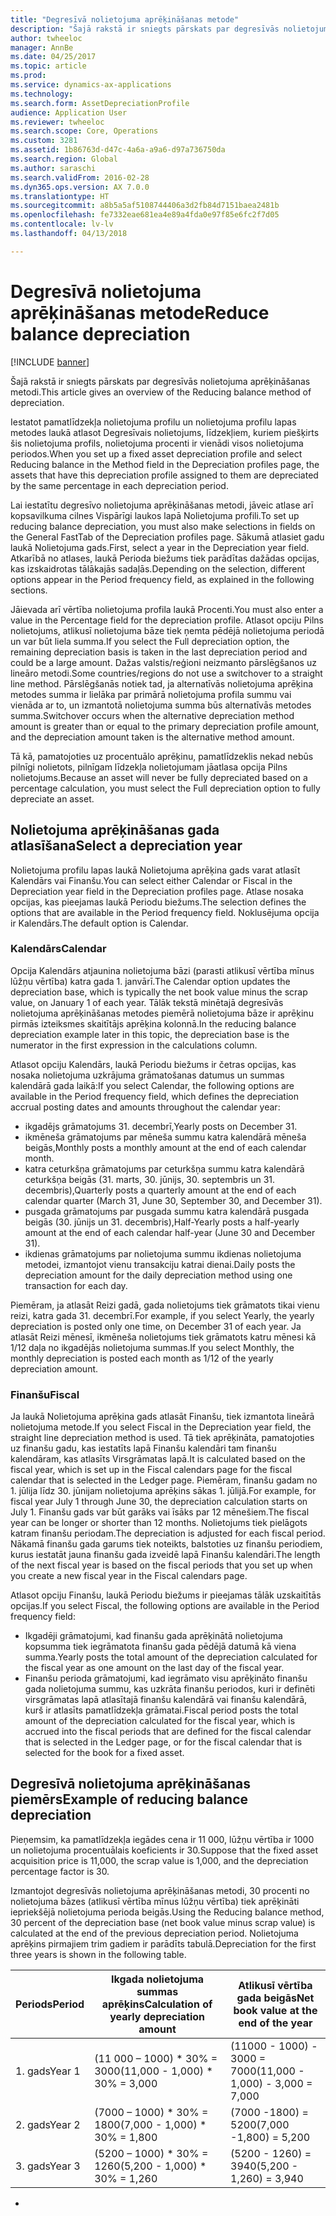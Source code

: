 ```yaml
---
title: "Degresīvā nolietojuma aprēķināšanas metode"
description: "Šajā rakstā ir sniegts pārskats par degresīvās nolietojuma aprēķināšanas metodi."
author: twheeloc
manager: AnnBe
ms.date: 04/25/2017
ms.topic: article
ms.prod: 
ms.service: dynamics-ax-applications
ms.technology: 
ms.search.form: AssetDepreciationProfile
audience: Application User
ms.reviewer: twheeloc
ms.search.scope: Core, Operations
ms.custom: 3281
ms.assetid: 1b86763d-d47c-4a6a-a9a6-d97a736750da
ms.search.region: Global
ms.author: saraschi
ms.search.validFrom: 2016-02-28
ms.dyn365.ops.version: AX 7.0.0
ms.translationtype: HT
ms.sourcegitcommit: a8b5a5af5108744406a3d2fb84d7151baea2481b
ms.openlocfilehash: fe7332eae681ea4e89a4fda0e97f85e6fc2f7d05
ms.contentlocale: lv-lv
ms.lasthandoff: 04/13/2018

---
```


# <a name="reduce-balance-depreciation"></a><span data-ttu-id="b0a9f-103">Degresīvā nolietojuma aprēķināšanas metode</span><span class="sxs-lookup"><span data-stu-id="b0a9f-103">Reduce balance depreciation</span></span>

[!INCLUDE [banner](../includes/banner.md)]

<span data-ttu-id="b0a9f-104">Šajā rakstā ir sniegts pārskats par degresīvās nolietojuma aprēķināšanas metodi.</span><span class="sxs-lookup"><span data-stu-id="b0a9f-104">This article gives an overview of the Reducing balance method of depreciation.</span></span>

<span data-ttu-id="b0a9f-105">Iestatot pamatlīdzekļa nolietojuma profilu un nolietojuma profilu lapas metodes laukā atlasot Degresīvais nolietojums, līdzekļiem, kuriem piešķirts šis nolietojuma profils, nolietojuma procenti ir vienādi visos nolietojuma periodos.</span><span class="sxs-lookup"><span data-stu-id="b0a9f-105">When you set up a fixed asset depreciation profile and select Reducing balance in the Method field in the Depreciation profiles page, the assets that have this depreciation profile assigned to them are depreciated by the same percentage in each depreciation period.</span></span>

<span data-ttu-id="b0a9f-106">Lai iestatītu degresīvo nolietojuma aprēķināšanas metodi, jāveic atlase arī kopsavilkuma cilnes Vispārīgi laukos lapā Nolietojuma profili.</span><span class="sxs-lookup"><span data-stu-id="b0a9f-106">To set up reducing balance depreciation, you must also make selections in fields on the General FastTab of the Depreciation profiles page.</span></span> <span data-ttu-id="b0a9f-107">Sākumā atlasiet gadu laukā Nolietojuma gads.</span><span class="sxs-lookup"><span data-stu-id="b0a9f-107">First, select a year in the Depreciation year field.</span></span> <span data-ttu-id="b0a9f-108">Atkarībā no atlases, laukā Perioda biežums tiek parādītas dažādas opcijas, kas izskaidrotas tālākajās sadaļās.</span><span class="sxs-lookup"><span data-stu-id="b0a9f-108">Depending on the selection, different options appear in the Period frequency field, as explained in the following sections.</span></span> 

<span data-ttu-id="b0a9f-109">Jāievada arī vērtība nolietojuma profila laukā Procenti.</span><span class="sxs-lookup"><span data-stu-id="b0a9f-109">You must also enter a value in the Percentage field for the depreciation profile.</span></span> <span data-ttu-id="b0a9f-110">Atlasot opciju Pilns nolietojums, atlikusī nolietojuma bāze tiek ņemta pēdējā nolietojuma periodā un var būt liela summa.</span><span class="sxs-lookup"><span data-stu-id="b0a9f-110">If you select the Full depreciation option, the remaining depreciation basis is taken in the last depreciation period and could be a large amount.</span></span> <span data-ttu-id="b0a9f-111">Dažas valstis/reģioni neizmanto pārslēgšanos uz lineāro metodi.</span><span class="sxs-lookup"><span data-stu-id="b0a9f-111">Some countries/regions do not use a switchover to a straight line method.</span></span> <span data-ttu-id="b0a9f-112">Pārslēgšanās notiek tad, ja alternatīvās nolietojuma aprēķina metodes summa ir lielāka par primārā nolietojuma profila summu vai vienāda ar to, un izmantotā nolietojuma summa būs alternatīvās metodes summa.</span><span class="sxs-lookup"><span data-stu-id="b0a9f-112">Switchover occurs when the alternative depreciation method amount is greater than or equal to the primary depreciation profile amount, and the depreciation amount taken is the alternative method amount.</span></span> 

<span data-ttu-id="b0a9f-113">Tā kā, pamatojoties uz procentuālo aprēķinu, pamatlīdzeklis nekad nebūs pilnīgi nolietots, pilnīgam līdzekļa nolietojumam jāatlasa opcija Pilns nolietojums.</span><span class="sxs-lookup"><span data-stu-id="b0a9f-113">Because an asset will never be fully depreciated based on a percentage calculation, you must select the Full depreciation option to fully depreciate an asset.</span></span>

## <a name="select-a-depreciation-year"></a><span data-ttu-id="b0a9f-114">Nolietojuma aprēķināšanas gada atlasīšana</span><span class="sxs-lookup"><span data-stu-id="b0a9f-114">Select a depreciation year</span></span>
<span data-ttu-id="b0a9f-115">Nolietojuma profilu lapas laukā Nolietojuma aprēķina gads varat atlasīt Kalendārs vai Finanšu.</span><span class="sxs-lookup"><span data-stu-id="b0a9f-115">You can select either Calendar or Fiscal in the Depreciation year field in the Depreciation profiles page.</span></span> <span data-ttu-id="b0a9f-116">Atlase nosaka opcijas, kas pieejamas laukā Periodu biežums.</span><span class="sxs-lookup"><span data-stu-id="b0a9f-116">The selection defines the options that are available in the Period frequency field.</span></span> <span data-ttu-id="b0a9f-117">Noklusējuma opcija ir Kalendārs.</span><span class="sxs-lookup"><span data-stu-id="b0a9f-117">The default option is Calendar.</span></span>

### <a name="calendar"></a><span data-ttu-id="b0a9f-118">Kalendārs</span><span class="sxs-lookup"><span data-stu-id="b0a9f-118">Calendar</span></span>

<span data-ttu-id="b0a9f-119">Opcija Kalendārs atjaunina nolietojuma bāzi (parasti atlikusī vērtība mīnus lūžņu vērtība) katra gada 1. janvārī.</span><span class="sxs-lookup"><span data-stu-id="b0a9f-119">The Calendar option updates the depreciation base, which is typically the net book value minus the scrap value, on January 1 of each year.</span></span> <span data-ttu-id="b0a9f-120">Tālāk tekstā minētajā degresīvās nolietojuma aprēķināšanas metodes piemērā nolietojuma bāze ir aprēķinu pirmās izteiksmes skaitītājs aprēķina kolonnā.</span><span class="sxs-lookup"><span data-stu-id="b0a9f-120">In the reducing balance depreciation example later in this topic, the depreciation base is the numerator in the first expression in the calculations column.</span></span> 

<span data-ttu-id="b0a9f-121">Atlasot opciju Kalendārs, laukā Periodu biežums ir četras opcijas, kas nosaka nolietojuma uzkrājuma grāmatošanas datumus un summas kalendārā gada laikā:</span><span class="sxs-lookup"><span data-stu-id="b0a9f-121">If you select Calendar, the following options are available in the Period frequency field, which defines the depreciation accrual posting dates and amounts throughout the calendar year:</span></span>

-   <span data-ttu-id="b0a9f-122">ikgadējs grāmatojums 31. decembrī,</span><span class="sxs-lookup"><span data-stu-id="b0a9f-122">Yearly posts on December 31.</span></span>
-   <span data-ttu-id="b0a9f-123">ikmēneša grāmatojums par mēneša summu katra kalendārā mēneša beigās,</span><span class="sxs-lookup"><span data-stu-id="b0a9f-123">Monthly posts a monthly amount at the end of each calendar month.</span></span>
-   <span data-ttu-id="b0a9f-124">katra ceturkšņa grāmatojums par ceturkšņa summu katra kalendārā ceturkšņa beigās (31. marts, 30. jūnijs, 30. septembris un 31. decembris),</span><span class="sxs-lookup"><span data-stu-id="b0a9f-124">Quarterly posts a quarterly amount at the end of each calendar quarter (March 31, June 30, September 30, and December 31).</span></span>
-   <span data-ttu-id="b0a9f-125">pusgada grāmatojums par pusgada summu katra kalendārā pusgada beigās (30. jūnijs un 31. decembris),</span><span class="sxs-lookup"><span data-stu-id="b0a9f-125">Half-Yearly posts a half-yearly amount at the end of each calendar half-year (June 30 and December 31).</span></span>
-   <span data-ttu-id="b0a9f-126">ikdienas grāmatojums par nolietojuma summu ikdienas nolietojuma metodei, izmantojot vienu transakciju katrai dienai.</span><span class="sxs-lookup"><span data-stu-id="b0a9f-126">Daily posts the depreciation amount for the daily depreciation method using one transaction for each day.</span></span>

<span data-ttu-id="b0a9f-127">Piemēram, ja atlasāt Reizi gadā, gada nolietojums tiek grāmatots tikai vienu reizi, katra gada 31. decembrī.</span><span class="sxs-lookup"><span data-stu-id="b0a9f-127">For example, if you select Yearly, the yearly depreciation is posted only one time, on December 31 of each year.</span></span> <span data-ttu-id="b0a9f-128">Ja atlasāt Reizi mēnesī, ikmēneša nolietojums tiek grāmatots katru mēnesi kā 1/12 daļa no ikgadējās nolietojuma summas.</span><span class="sxs-lookup"><span data-stu-id="b0a9f-128">If you select Monthly, the monthly depreciation is posted each month as 1/12 of the yearly depreciation amount.</span></span>

### <a name="fiscal"></a><span data-ttu-id="b0a9f-129">Finanšu</span><span class="sxs-lookup"><span data-stu-id="b0a9f-129">Fiscal</span></span>

<span data-ttu-id="b0a9f-130">Ja laukā Nolietojuma aprēķina gads atlasāt Finanšu, tiek izmantota lineārā nolietojuma metode.</span><span class="sxs-lookup"><span data-stu-id="b0a9f-130">If you select Fiscal in the Depreciation year field, the straight line depreciation method is used.</span></span> <span data-ttu-id="b0a9f-131">Tā tiek aprēķināta, pamatojoties uz finanšu gadu, kas iestatīts lapā Finanšu kalendāri tam finanšu kalendāram, kas atlasīts Virsgrāmatas lapā.</span><span class="sxs-lookup"><span data-stu-id="b0a9f-131">It is calculated based on the fiscal year, which is set up in the Fiscal calendars page for the fiscal calendar that is selected in the Ledger page.</span></span> <span data-ttu-id="b0a9f-132">Piemēram, finanšu gadam no 1. jūlija līdz 30. jūnijam nolietojuma aprēķins sākas 1. jūlijā.</span><span class="sxs-lookup"><span data-stu-id="b0a9f-132">For example, for fiscal year July 1 through June 30, the depreciation calculation starts on July 1.</span></span> <span data-ttu-id="b0a9f-133">Finanšu gads var būt garāks vai īsāks par 12 mēnešiem.</span><span class="sxs-lookup"><span data-stu-id="b0a9f-133">The fiscal year can be longer or shorter than 12 months.</span></span> <span data-ttu-id="b0a9f-134">Nolietojums tiek pielāgots katram finanšu periodam.</span><span class="sxs-lookup"><span data-stu-id="b0a9f-134">The depreciation is adjusted for each fiscal period.</span></span> <span data-ttu-id="b0a9f-135">Nākamā finanšu gada garums tiek noteikts, balstoties uz finanšu periodiem, kurus iestatāt jauna finanšu gada izveidē lapā Finanšu kalendāri.</span><span class="sxs-lookup"><span data-stu-id="b0a9f-135">The length of the next fiscal year is based on the fiscal periods that you set up when you create a new fiscal year in the Fiscal calendars page.</span></span>


<span data-ttu-id="b0a9f-136">Atlasot opciju Finanšu, laukā Periodu biežums ir pieejamas tālāk uzskaitītās opcijas.</span><span class="sxs-lookup"><span data-stu-id="b0a9f-136">If you select Fiscal, the following options are available in the Period frequency field:</span></span>

-   <span data-ttu-id="b0a9f-137">Ikgadēji grāmatojumi, kad finanšu gada aprēķinātā nolietojuma kopsumma tiek iegrāmatota finanšu gada pēdējā datumā kā viena summa.</span><span class="sxs-lookup"><span data-stu-id="b0a9f-137">Yearly posts the total amount of the depreciation calculated for the fiscal year as one amount on the last day of the fiscal year.</span></span>
-   <span data-ttu-id="b0a9f-138">Finanšu perioda grāmatojumi, kad iegrāmato visu aprēķināto finanšu gada nolietojuma summu, kas uzkrāta finanšu periodos, kuri ir definēti virsgrāmatas lapā atlasītajā finanšu kalendārā vai finanšu kalendārā, kurš ir atlasīts pamatlīdzekļa grāmatai.</span><span class="sxs-lookup"><span data-stu-id="b0a9f-138">Fiscal period posts the total amount of the depreciation calculated for the fiscal year, which is accrued into the fiscal periods that are defined for the fiscal calendar that is selected in the Ledger page, or for the fiscal calendar that is selected for the book for a fixed asset.</span></span>

## <a name="example-of-reducing-balance-depreciation"></a><span data-ttu-id="b0a9f-139">Degresīvā nolietojuma aprēķināšanas piemērs</span><span class="sxs-lookup"><span data-stu-id="b0a9f-139">Example of reducing balance depreciation</span></span>

<span data-ttu-id="b0a9f-140">Pieņemsim, ka pamatlīdzekļa iegādes cena ir 11 000, lūžņu vērtība ir 1000 un nolietojuma procentuālais koeficients ir 30.</span><span class="sxs-lookup"><span data-stu-id="b0a9f-140">Suppose that the fixed asset acquisition price is 11,000, the scrap value is 1,000, and the depreciation percentage factor is 30.</span></span> 

<span data-ttu-id="b0a9f-141">Izmantojot degresīvās nolietojuma aprēķināšanas metodi, 30 procenti no nolietojuma bāzes (atlikusī vērtība mīnus lūžņu vērtība) tiek aprēķināti iepriekšējā nolietojuma perioda beigās.</span><span class="sxs-lookup"><span data-stu-id="b0a9f-141">Using the Reducing balance method, 30 percent of the depreciation base (net book value minus scrap value) is calculated at the end of the previous depreciation period.</span></span> <span data-ttu-id="b0a9f-142">Nolietojuma aprēķins pirmajiem trim gadiem ir parādīts tabulā.</span><span class="sxs-lookup"><span data-stu-id="b0a9f-142">Depreciation for the first three years is shown in the following table.</span></span>

| <span data-ttu-id="b0a9f-143">Periods</span><span class="sxs-lookup"><span data-stu-id="b0a9f-143">Period</span></span> | <span data-ttu-id="b0a9f-144">Ikgada nolietojuma summas aprēķins</span><span class="sxs-lookup"><span data-stu-id="b0a9f-144">Calculation of yearly depreciation amount</span></span> | <span data-ttu-id="b0a9f-145">Atlikusī vērtība gada beigās</span><span class="sxs-lookup"><span data-stu-id="b0a9f-145">Net book value at the end of the year</span></span> |
|--------|-------------------------------------------|---------------------------------------|
| <span data-ttu-id="b0a9f-146">1. gads</span><span class="sxs-lookup"><span data-stu-id="b0a9f-146">Year 1</span></span> | <span data-ttu-id="b0a9f-147">(11 000 – 1000) \* 30% = 3000</span><span class="sxs-lookup"><span data-stu-id="b0a9f-147">(11,000 - 1,000) \* 30% = 3,000</span></span>           | <span data-ttu-id="b0a9f-148">(11000 - 1000) - 3000 = 7000</span><span class="sxs-lookup"><span data-stu-id="b0a9f-148">(11,000 - 1,000) - 3,000 = 7,000</span></span>      |
| <span data-ttu-id="b0a9f-149">2. gads</span><span class="sxs-lookup"><span data-stu-id="b0a9f-149">Year 2</span></span> | <span data-ttu-id="b0a9f-150">(7000 – 1000) \* 30% = 1800</span><span class="sxs-lookup"><span data-stu-id="b0a9f-150">(7,000 - 1,000) \* 30% = 1,800</span></span>            | <span data-ttu-id="b0a9f-151">(7000 -1800) = 5200</span><span class="sxs-lookup"><span data-stu-id="b0a9f-151">(7,000 -1,800) = 5,200</span></span>                |
| <span data-ttu-id="b0a9f-152">3. gads</span><span class="sxs-lookup"><span data-stu-id="b0a9f-152">Year 3</span></span> | <span data-ttu-id="b0a9f-153">(5200 – 1000) \* 30% = 1260</span><span class="sxs-lookup"><span data-stu-id="b0a9f-153">(5,200 - 1,000) \* 30% = 1,260</span></span>            | <span data-ttu-id="b0a9f-154">(5200 - 1260) = 3940</span><span class="sxs-lookup"><span data-stu-id="b0a9f-154">(5,200 - 1,260) = 3,940</span></span>               |


-






